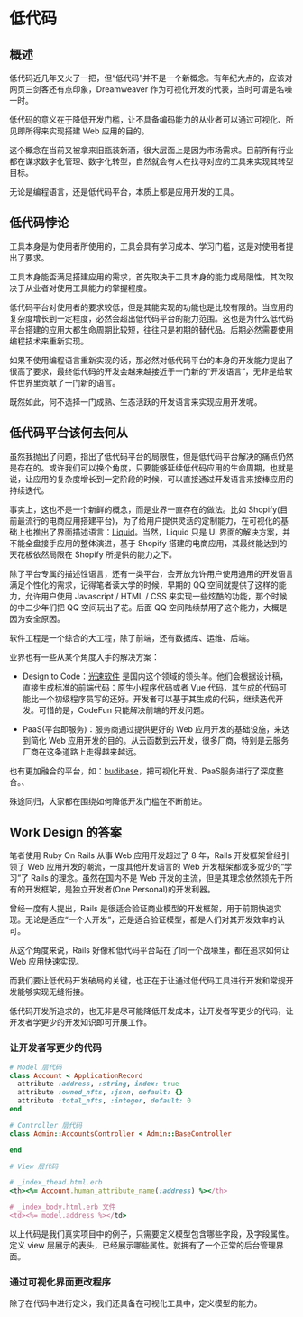# 低代码

## 概述

低代码近几年又火了一把，但“低代码”并不是一个新概念。有年纪大点的，应该对网页三剑客还有点印象，Dreamweaver 作为可视化开发的代表，当时可谓是名噪一时。

低代码的意义在于降低开发门槛，让不具备编码能力的从业者可以通过可视化、所见即所得来实现搭建 Web 应用的目的。

这个概念在当前又被拿来旧瓶装新酒，很大层面上是因为市场需求。目前所有行业都在谋求数字化管理、数字化转型，自然就会有人在找寻对应的工具来实现其转型目标。

无论是编程语言，还是低代码平台，本质上都是应用开发的工具。

## 低代码悖论

工具本身是为使用者所使用的，工具会具有学习成本、学习门槛，这是对使用者提出了要求。

工具本身能否满足搭建应用的需求，首先取决于工具本身的能力或局限性，其次取决于从业者对使用工具能力的掌握程度。

低代码平台对使用者的要求较低，但是其能实现的功能也是比较有限的。当应用的复杂度增长到一定程度，必然会超出低代码平台的能力范围。这也是为什么低代码平台搭建的应用大都生命周期比较短，往往只是初期的替代品。后期必然需要使用编程技术来重新实现。

如果不使用编程语言重新实现的话，那必然对低代码平台的本身的开发能力提出了很高了要求，最终低代码的开发会越来越接近于一门新的“开发语言”，无非是给软件世界里贡献了一门新的语言。

既然如此，何不选择一门成熟、生态活跃的开发语言来实现应用开发呢。

## 低代码平台该何去何从

虽然我抛出了问题，指出了低代码平台的局限性，但是低代码平台解决的痛点仍然是存在的。或许我们可以换个角度，只要能够延续低代码应用的生命周期，也就是说，让应用的复杂度增长到一定阶段的时候，可以直接通过开发语言来接棒应用的持续迭代。

事实上，这也不是一个新鲜的概念，而是业界一直存在的做法。比如 Shopify(目前最流行的电商应用搭建平台)，为了给用户提供灵活的定制能力，在可视化的基础上也推出了界面描述语言：[Liquid](https://github.com/Shopify/liquid)。当然，Liquid 只是 UI 界面的解决方案，并不能全盘接手应用的整体演进，基于 Shopify 搭建的电商应用，其最终能达到的天花板依然局限在 Shopify 所提供的能力之下。

除了平台专属的描述性语言，还有一类平台，会开放允许用户使用通用的开发语言满足个性化的需求，记得笔者读大学的时候，早期的 QQ 空间就提供了这样的能力，允许用户使用 Javascript / HTML / CSS 来实现一些炫酷的功能，那个时候的中二少年们把 QQ 空间玩出了花。后面 QQ 空间陆续禁用了这个能力，大概是因为安全原因。

软件工程是一个综合的大工程，除了前端，还有数据库、运维、后端。

业界也有一些从某个角度入手的解决方案：

* Design to Code：[光速软件](https://code.fun) 是国内这个领域的领头羊。他们会根据设计稿，直接生成标准的前端代码：原生小程序代码或者 Vue 代码，其生成的代码可能比一个初级程序员写的还好。开发者可以基于其生成的代码，继续迭代开发。可惜的是，CodeFun 只能解决前端的开发问题。

* PaaS(平台即服务)：服务商通过提供更好的 Web 应用开发的基础设施，来达到简化 Web 应用开发的目的。从云函数到云开发，很多厂商，特别是云服务厂商在这条道路上走得越来越远。

也有更加融合的平台，如：[budibase](https://budibase.com)，把可视化开发、PaaS服务进行了深度整合。、

殊途同归，大家都在围绕如何降低开发门槛在不断前进。

## Work Design 的答案

笔者使用 Ruby On Rails 从事 Web 应用开发超过了 8 年，Rails 开发框架曾经引领了 Web 应用开发的潮流，一度其他开发语言的 Web 开发框架都或多或少的“学习”了 Rails 的理念。虽然在国内不是 Web 开发的主流，但是其理念依然领先于所有的开发框架，是独立开发者(One Personal)的开发利器。

曾经一度有人提出，Rails 是很适合验证商业模型的开发框架，用于前期快速实现。无论是适应“一个人开发”，还是适合验证模型，都是人们对其开发效率的认可。

从这个角度来说，Rails 好像和低代码平台站在了同一个战壕里，都在追求如何让 Web 应用快速实现。

而我们要让低代码开发破局的关键，也正在于让通过低代码工具进行开发和常规开发能够实现无缝衔接。

低代码开发所追求的，也无非是尽可能降低开发成本，让开发者写更少的代码，让开发者学更少的开发知识即可开展工作。

### 让开发者写更少的代码

```ruby
# Model 层代码
class Account < ApplicationRecord
  attribute :address, :string, index: true
  attribute :owned_nfts, :json, default: {}
  attribute :total_nfts, :integer, default: 0
end
```

```ruby
# Controller 层代码
class Admin::AccountsController < Admin::BaseController

end
```

```ruby
# View 层代码

# _index_thead.html.erb
<th><%= Account.human_attribute_name(:address) %></th>

# _index_body.html.erb 文件
<td><%= model.address %></td>
```

以上代码是我们真实项目中的例子，只需要定义模型包含哪些字段，及字段属性。定义 view 层展示的表头，已经展示哪些属性。就拥有了一个正常的后台管理界面。

### 通过可视化界面更改程序

除了在代码中进行定义，我们还具备在可视化工具中，定义模型的能力。
